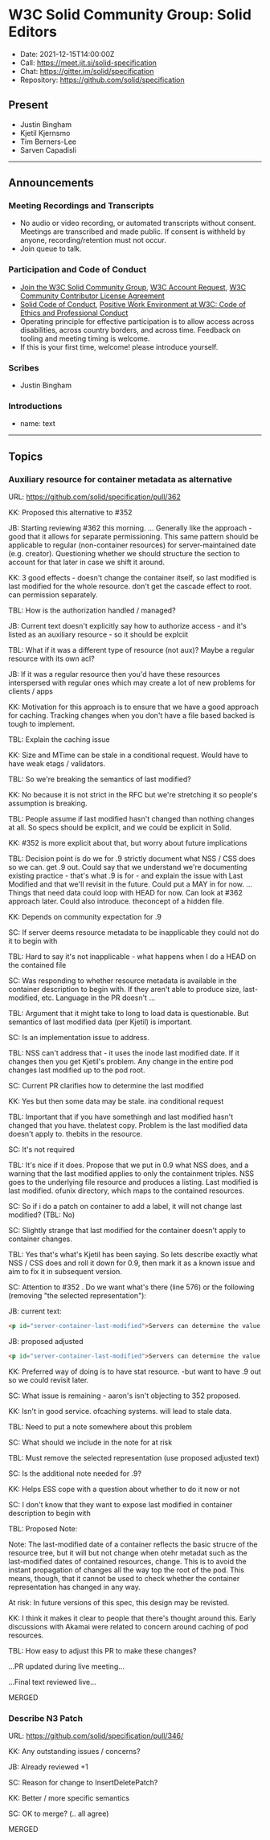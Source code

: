 # W3C Solid Community Group: Solid Editors

* Date: 2021-12-15T14:00:00Z
* Call: https://meet.jit.si/solid-specification
* Chat: https://gitter.im/solid/specification
* Repository: https://github.com/solid/specification


## Present
* Justin Bingham
* Kjetil Kjernsmo
* Tim Berners-Lee
* Sarven Capadisli


---

## Announcements

### Meeting Recordings and Transcripts
* No audio or video recording, or automated transcripts without consent. Meetings are transcribed and made public. If consent is withheld by anyone, recording/retention must not occur.
* Join queue to talk.


### Participation and Code of Conduct
* [Join the W3C Solid Community Group](https://www.w3.org/community/solid/join), [W3C Account Request](http://www.w3.org/accounts/request), [W3C Community Contributor License Agreement](https://www.w3.org/community/about/agreements/cla/)
* [Solid Code of Conduct](https://github.com/solid/process/blob/main/code-of-conduct.md), [Positive Work Environment at W3C: Code of Ethics and Professional Conduct](https://www.w3.org/Consortium/cepc/)
* Operating principle for effective participation is to allow access across disabilities, across country borders, and across time. Feedback on tooling and meeting timing is welcome.
* If this is your first time, welcome! please introduce yourself.


### Scribes
* Justin Bingham


### Introductions
* name: text

---

## Topics

### Auxiliary resource for container metadata as alternative
URL: https://github.com/solid/specification/pull/362

KK: Proposed this alternative to #352

JB: Starting reviewing #362 this morning. 
... Generally like the approach - good that it allows for separate permissioning. This same pattern should be applicable to regular (non-container resources) for server-maintained date (e.g. creator). Questioning whether we should structure the section to account for that later in case we shift it around.

KK: 3 good effects - doesn't change the container itself, so last modified is last modified for the whole resource. don't get the cascade effect to root. can permission separately.

TBL: How is the authorization handled / managed?

JB: Current text doesn't explicitly say how to authorize access - and it's listed as an auxiliary resource - so it should be explciit

TBL: What if it was a different type of resource (not aux)? Maybe a regular resource with its own acl?

JB: If it was a regular resource then you'd have these resources interspersed with regular ones which may create a lot of new problems for clients / apps

KK: Motivation for this approach is to ensure that we have a good approach for caching. Tracking changes when you don't have a file based backed is tough to implement.

TBL: Explain the caching issue

KK: Size and MTime can be stale in a conditional request. Would have to have weak etags / validators. 

TBL: So we're breaking the semantics of last modified? 

KK: No because it is not strict in the RFC but we're stretching it so people's assumption is breaking.

TBL: People assume if last modified hasn't changed than nothing changes at all. So specs should be explicit, and we could be explicit in Solid. 

KK: #352 is more explicit about that, but worry about future implications

TBL: Decision point is do we for .9 strictly document what NSS / CSS does so we can. get .9 out. Could say that we understand we're documenting existing practice - that's what .9 is for - and explain the issue with Last Modified and that we'll revisit in the future. Could put a MAY in for now. ... Things that need data could loop with HEAD for now. Can look at #362 approach later. Could also introduce. theconcept of a hidden file.

KK: Depends on community expectation for .9

SC: If server deems resource metadata to be inapplicable they could not do it to begin with

TBL: Hard to say it's not inapplicable - what happens when I do a HEAD on the contained file

SC: Was responding to whether resource metadata is available in the container description to begin with. If they aren't able to produce size, last-modified, etc. Language in the PR doesn't ...

TBL: Argument that it might take to long to load data is questionable. But semantics of last modified data (per Kjetil) is important.

SC: Is an implementation issue to address. 

TBL: NSS can't address that - it uses the inode last modified date. If it changes then you get Kjetil's problem. Any change in the entire pod changes last modified up to the pod root.

SC: Current PR clarifies how to determine the last modified

KK: Yes but then some data may be stale. ina conditional request

TBL: Important that if you have somethingh and last modified hasn't changed that you have. thelatest copy. Problem is the last modified data doesn't apply to. thebits in the resource.

SC: It's not required

TBL: It's nice if it does. Propose that we put in 0.9 what NSS does, and a warning that the last modified applies to only the containment triples. NSS goes to the underlying file resource and produces a listing. Last modified is last modified. ofunix directory, which maps to the contained resources.

SC: So if i do a patch on container to add a label, it will not change last modified? (TBL: No)

SC: Slightly strange that last modified for the container doesn't apply to container changes.

TBL: Yes that's what's Kjetil has been saying. So lets describe exactly what NSS / CSS does and roll it down for 0.9, then mark it as a known issue and aim to fix it in subsequent version.

SC: Attention to #352 . Do we want what's there (line 576) or the following (removing "the selected representation"):

JB: current text:
```html
<p id="server-container-last-modified">Servers can determine the value of the HTTP <code>Last-Modified</code> header field in response to <code>HEAD</code> and <code>GET</code> requests targeting a container based on modifications to the selected representation or changes to containment triples.</p>
```

JB: proposed adjusted 
```html
<p id="server-container-last-modified">Servers can determine the value of the HTTP <code>Last-Modified</code> header field in response to <code>HEAD</code> and <code>GET</code> requests targeting a container based on changes to containment triples.</p>
```

KK: Preferred way of doing is to have stat resource. -but want to have .9 out so we could revisit later.

SC: What issue is remaining - aaron's isn't objecting to 352 proposed.

KK: Isn't in good service. ofcaching systems. will lead to stale data.

TBL: Need to put a note somewhere about this problem

SC: What should we include in the note for at risk

TBL: Must remove the selected representation (use proposed adjusted text)

SC: Is the additional note needed for .9?

KK: Helps ESS cope with a question about whether to do it now or not

SC: I don't know that they want to expose last modified in container description to begin with

TBL: Proposed Note:

Note: The last-modified date of a container reflects the basic strucre of the resource tree, but it will but not change when otehr metadat such as the last-modified dates of contained resources, change. This is to avoid the instant propagation of changes all the way top the root of the pod. This means, though, that it cannot be used to check whether the container representation has changed in any way.

At risk: In future versions of this spec, this design may be revisted.

KK: I think it makes it clear to people that there's thought around this. Early discussions with Akamai were related to concern around caching of pod resources.

TBL: How easy to adjust this PR to make these changes?

...PR updated during live meeting...

...Final text reviewed live...

MERGED

### Describe N3 Patch

URL: https://github.com/solid/specification/pull/346/

KK: Any outstanding issues / concerns?

JB: Already reviewed +1

SC: Reason for change to InsertDeletePatch?

KK: Better / more specific semantics

SC: OK to merge?  (.. all agree)

MERGED
